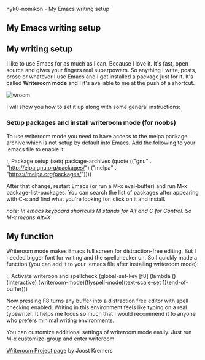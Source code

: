 nyk0-nomikon - My Emacs writing setup

## My Emacs writing setup

## My writing setup

I like to use Emacs for as much as I can. Because I love it. It's fast, open source and gives your fingers real superpowers. So anything I write, posts, prose or whatever I use Emacs and I got installed a package just for it. It's called **Writeroom mode** and I it's available to me at the push of a shortcut.

![wroom](/images/wroom.png)

I will show you how to set it up along with some general instructions:

### Setup packages and install writeroom mode (for noobs)

To use writeroom mode you need to have access to the melpa package archive which is not setup by default into Emacs. Add the following to your .emacs file to enable it:

;; Package setup (setq package-archives (quote (("gnu" . "<http://elpa.gnu.org/packages/>") ("melpa" . "<https://melpa.org/packages/>"))))

After that change, restart Emacs (or run a M-x eval-buffer) and run M-x package-list-packages. You can search the list of packages after appearing with C-s and find what you're looking for, click on it and install.

*note: In emacs keyboard shortcuts M stands for Alt and C for Control. So M-x means Alt+X*

## My function

Writeroom mode makes Emacs full screen for distraction-free editing. But I needed bigger font for writing and the spellchecker on. So I quickly made a function (you can add it to your .emacs file after installing writeroom mode):

;; Activate writeroon and spellcheck (global-set-key \[f8\] (lambda () (interactive) (writeroom-mode)(flyspell-mode)(text-scale-set 1)(end-of-buffer)))

Now pressing F8 turns any buffer into a distraction free editor with spell checking enabled. Writing in this environment feels like typing on a real typewriter. It helps me focus so much that I would recommend it to anyone who prefers minimal writing environments.

You can customize additional settings of writeroom mode easily. Just run M-x customize-group and enter writeroom.

[Writeroom Project page](https://github.com/joostkremers/writeroom-mode) by Joost Kremers
